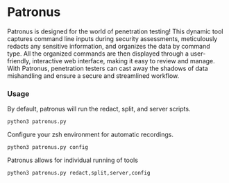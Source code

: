 # Patronus
Patronus is designed for the world of penetration testing! This dynamic tool captures command line inputs during security assessments, meticulously redacts any sensitive information, and organizes the data by command type. All the organized commands are then displayed through a user-friendly, interactive web interface, making it easy to review and manage. With Patronus, penetration testers can cast away the shadows of data mishandling and ensure a secure and streamlined workflow.

### Usage

By default, patronus will run the redact, split, and server scripts.
```
python3 patronus.py
```


Configure your zsh environment for automatic recordings.
```
python3 patronus.py config
```


Patronus allows for individual running of tools
```
python3 patronus.py redact,split,server,config
```
